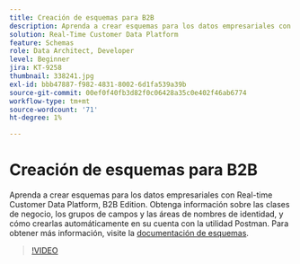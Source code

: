 ```yaml
---
title: Creación de esquemas para B2B
description: Aprenda a crear esquemas para los datos empresariales con Real-time Customer Data Platform, B2B Edition.
solution: Real-Time Customer Data Platform
feature: Schemas
role: Data Architect, Developer
level: Beginner
jira: KT-9258
thumbnail: 338241.jpg
exl-id: bbb47887-f982-4831-8002-6d1fa539a39b
source-git-commit: 00ef0f40fb3d82f0c06428a35c0e402f46ab6774
workflow-type: tm+mt
source-wordcount: '71'
ht-degree: 1%

---
```


# Creación de esquemas para B2B

Aprenda a crear esquemas para los datos empresariales con Real-time Customer Data Platform, B2B Edition. Obtenga información sobre las clases de negocio, los grupos de campos y las áreas de nombres de identidad, y cómo crearlas automáticamente en su cuenta con la utilidad Postman. Para obtener más información, visite la [documentación de esquemas](https://experienceleague.adobe.com/docs/experience-platform/xdm/home.html?lang=es).

>[!VIDEO](https://video.tv.adobe.com/v/338241?learn=on)
